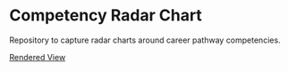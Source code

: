 # Competency Radar Chart

Repository to capture radar charts around career pathway competencies.

[Rendered View](https://htmlpreview.github.io/?https://github.com/svo/competency-radar-chart/blob/master/index.html)
